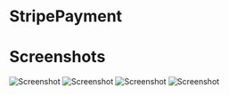 # StripePayment

# Screenshots

![Screenshot](https://github.com/suraj038/StripePayment/blob/master/images/Screenshot%20(160).png)
![Screenshot](https://github.com/suraj038/StripePayment/blob/master/images/Screenshot%20(161).png)
![Screenshot](https://github.com/suraj038/StripePayment/blob/master/images/Screenshot%20(162).png)
![Screenshot](https://github.com/suraj038/StripePayment/blob/master/images/Screenshot%20(163).png)
